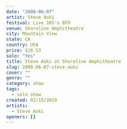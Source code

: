 ```yaml
---
date: "2008-06-07"
artist: Steve Aoki
festival: Live 105's BFD
venue: Shoreline Amphitheatre
city: Mountain View
state: CA
country: USA
price: $10.53
solo: "Yes"
title: Steve Aoki at Shoreline Amphitheatre
slug: 2008-06-07-steve-aoki
cover: ""
genre: ""
category: show
tags:
  - solo show
created: 02/15/2019
artists:
  - Steve Aoki
openers: []
---
```

